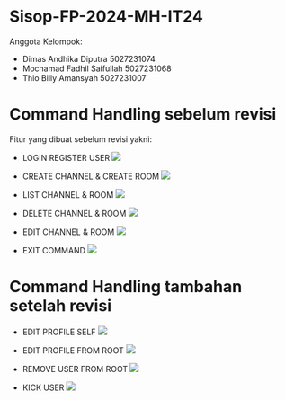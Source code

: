 # Sisop-FP-2024-MH-IT24

Anggota Kelompok:

- Dimas Andhika Diputra 5027231074
- Mochamad Fadhil Saifullah 5027231068
- Thio Billy Amansyah 5027231007

# Command Handling sebelum revisi
Fitur yang dibuat sebelum revisi yakni:
- LOGIN REGISTER USER
![](./img/image.png)

- CREATE CHANNEL & CREATE ROOM
![](./img/create-ch-room.png)

- LIST CHANNEL & ROOM
![](./img/list-ch-room.png)

- DELETE CHANNEL & ROOM
![](./img/del-ch-room.png)

- EDIT CHANNEL & ROOM
![](./img/edit-ch-room.png)

- EXIT COMMAND
![](./img/EXIT.png)

# Command Handling tambahan setelah revisi
- EDIT PROFILE SELF
![](./img/edit-profile-self.png)

- EDIT PROFILE FROM ROOT
![](./img/edit-where-root.png)

- REMOVE USER FROM ROOT
![](./img/remove-root.png)

- KICK USER
![](./img/kick-user.png)
